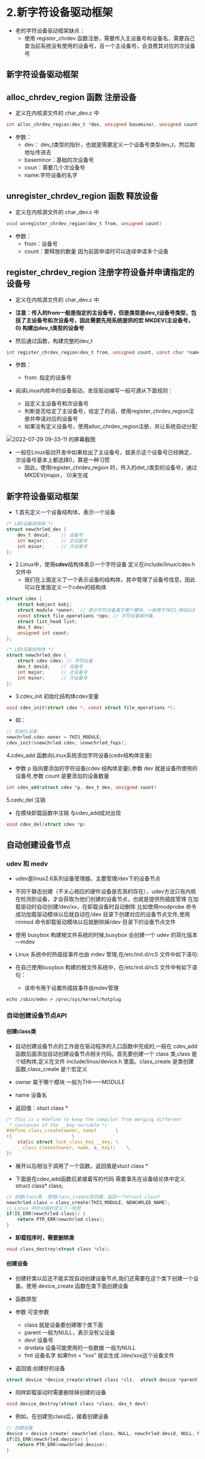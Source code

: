 # 2.新字符设备驱动框架  

* 老的字符设备驱动框架缺点：
    * 使用 register_chrdev 函数注册，需要传入主设备号和设备名，需要自己查当前系统没有使用的设备号，且一个主设备号，会浪费其对应的次设备号  



## 新字符设备驱动框架  


## alloc_chrdev_region 函数 注册设备

* 定义在内核源文件的 char_dev.c 中  

```c
int alloc_chrdev_region(dev_t *dev, unsigned baseminor, unsigned count, const char *name)
```

* 参数：
    * dev： dev_t类型的指针，也就是需要定义一个设备号类型dev_t，然后取地址传进去 
    * baseminor：基础的次设备号  
    * coun：需要几个次设备号
    * name:字符设备的名字   


## unregister_chrdev_region 函数 释放设备  

* 定义在内核源文件的 char_dev.c 中

```c
void unregister_chrdev_region(dev_t from, unsigned count)
```

* 参数：
    * from：设备号  
    * count：要释放的数量  因为前面申请时可以连续申请多个设备  

## register_chrdev_region 注册字符设备并申请指定的设备号  

* 定义在内核源文件的 char_dev.c 中

* **注意：传入的from一般是指定的主设备号，但是类型是dev_t设备号类型，包括了主设备号和次设备号，因此需要先用系统提供的宏 MKDEV(主设备号，0) 构建出dev_t类型的设备号**  
* 然后通过函数，构建完整的dev_t

```c
int register_chrdev_region(dev_t from, unsigned count, const char *name)
```

* 参数：
    * from: 指定的设备号



* 阅读Linux内核中的设备驱动，发现驱动编写一般可遵从下面规则：  
    * 自定义主设备号和次设备号 
    * 判断是否给定了主设备号，给定了的话，使用register_chrdev_region注册并申请对应的设备号  
    * 如果没有定义设备号，使用alloc_chrdev_region注册，并让系统自动分配  

![2022-07-29 09-33-11 的屏幕截图](https://user-images.githubusercontent.com/58176267/181664385-c552cd65-7eef-4cdd-89bc-15c3e21ed59b.png)  


* 一般在Linux驱动开发中如果给出了主设备号，就表示这个设备号已经确定，次设备号基本上都选择0，算是一种习惯  
    * 因此，使用register_chrdev_region 时，传入的det_t类型的设备号，通过 MKDEV(major， 0)来生成  


## 新字符设备驱动框架  

* 1.首先定义一个设备结构体，表示一个设备  

```c
/* LED设备结构体 */
struct newchrled_dev {
	dev_t devid; 	// 设备号  
	int major;  	// 主设备号 
	int minor;		// 次设备号
};
```

* 2.Linux中，使用**cdev**结构体表示一个字符设备 定义在include/linux/cdev.h 文件中  
    * 我们在上面定义了一个表示设备的结构体，其中管理了设备号信息，因此可以在里面定义一个cdev的结构体  

```c
struct cdev {
	struct kobject kobj;
	struct module *owner;  // 表示字符设备属于哪个模块，一般等于THIS_MODULE
	const struct file_operations *ops; // 字符设备操作集
	struct list_head list;
	dev_t dev;
	unsigned int count;
};
```

```c
/* LED设备结构体 */
struct newchrled_dev {
	struct cdev cdev; // 字符设备 
	dev_t devid; 	// 设备号  
	int major;  	// 主设备号 
	int minor;		// 次设备号
};
```

* 3.cdev_init 初始化结构体cdev变量 

```c
void cdev_init(struct cdev *, const struct file_operations *);  
```
* 如：

```c
// 初始化设备  
newchrled.cdev.owner = THIS_MODULE;
cdev_init(&newchrled.cdev, &newchrled_fops);
```

4.cdev_add 函数向Linux系统添加字符设备(cedv结构体变量)  

* 参数 p 指向要添加的字符设备(cdev 结构体变量),参数 dev 就是设备所使用的设备号,参数 count 是要添加的设备数量

```c
int cdev_add(struct cdev *p, dev_t dev, unsigned count)
```

5.cedv_del 注销  

* 在模块卸载函数中注销  与cdev_add成对出现  

```c
void cdev_del(struct cdev *p)
```

## 自动创建设备节点  

### udev 和 medv 

* udev是linux2.6系列设备管理器，主要管理/dev下的设备节点
* 不同于静态创建（不关心相应的硬件设备是否真的存在），udev方法只有内核在检测到设备，才会获取为他们创建的设备节点，也就是提供热插拔管理 在加载驱动时自动创建/dev/xx，在卸载设备时自动删除  比如使用modprobe 命令成功加载驱动模块以后就自动在/dev 目录下创建对应的设备节点文件,使用rmmod 命令卸载驱动模块以后就删除掉/dev 目录下的设备节点文件
* 使用 busybox 构建根文件系统的时候,busybox 会创建一个 udev 的简化版本—mdev  
* Linux 系统中的热插拔事件也由 mdev 管理,在/etc/init.d/rcS 文件中如下语句:

* 在自己使用busybox 构建的根文件系统中，在/etc/init.d/rcS 文件中有如下语句：
	* 该命令用于设置热插拔事件由mdev管理   
```shell
echo /sbin/mdev > /proc/sys/kernel/hotplug
```

### 自动创建设备节点API  


#### 创建class类

* 自动创建设备节点的工作是在驱动程序的入口函数中完成的,一般在 cdev_add 函数后面添加自动创建设备节点相关代码。首先要创建一个 class 类,class 是个结构体,定义在文件
include/linux/device.h 里面。class_create 是类创建函数,class_create 是个宏定义  

* owner 属于哪个模块 一般为THI——MODULE
* name  设备名 

* 返回值：stuct class *  

```c
/* This is a #define to keep the compiler from merging different
 * instances of the __key variable */
#define class_create(owner, name)		\
({						\
	static struct lock_class_key __key;	\
	__class_create(owner, name, &__key);	\
})
```

* 展开以后相当于调用了一个函数，返回值是stuct class * 

* 下面是在cdev_add函数后紧接着写的代码 需要事先在设备结论体中定义struct class* class;
```c
// 创建class类  使用class_create宏创建，返回一个struct class*  
newchrled.class = class_create(THIS_MODULE, NEWCHRLED_NAME);
// Linux 中针对指针定义了一些宏  
if(IS_ERR(newchrled.class)) {
	return PTR_ERR(newchrled.class);
}
```

* **卸载程序时，需要删除类**    

```c
void class_destroy(struct class *cls);
```

#### 创建设备  

* 创建好类以后还不能实现自动创建设备节点,我们还需要在这个类下创建一个设备。使用 device_create 函数在类下面创建设备  

* 函数原型  

* 参数   可变参数  
	* class 就是设备要创建哪个类下面  
	* parent 一般为NULL，表示没有父设备  
	* devt  设备号  
	* drvdata  设备可能使用的一些数据  一般为NULL
	* fmt 设备名字  如果fmt = “xxx”  就会生成 /dev/xxx这个设备文件 

* 返回值:创建好的设备


```c
struct device *device_create(struct class *cls,  struct device *parent, dev_t devt,  void *drvdata, const char *fmt,  ...);
```

* 同样卸载驱动时需要删除掉创建的设备　　

```c
void device_destroy(struct class *class, dev_t devt)
```

* 例如，在创建完class后，接着创建设备  

```c
// 创建设备  
device = device_create(	newchrled.class, NULL, newchrled.devid, NULL, NEWCHRLED_NAME);
if(IS_ERR(newchrled.device)) {
	return PTR_ERR(newchrled.device);
}
```


